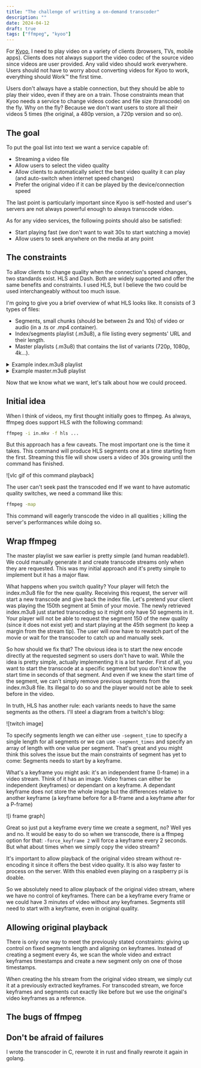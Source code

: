 ```yaml
---
title: "The challenge of writting a on-demand transcoder"
description: ""
date: 2024-04-12
draft: true
tags: ["ffmpeg", "kyoo"]
---
```


For [Kyoo](https://github.com/zoriya/kyoo), I need to play video on a variety of clients (browsers, TVs, mobile apps). Clients does not always support the video codec of the source video since videos are user provided. Any valid video should work everywhere. Users should not have to worry about converting videos for Kyoo to work, everything should Work™ the first time.

Users don't always have a stable connection, but they should be able to play their video, even if they are on a train. Those constraints mean that Kyoo needs a service to change videos codec and file size (transcode) on the fly. Why on the fly? Because we don't want users to store all their videos 5 times (the original, a 480p version, a 720p version and so on).

## The goal

To put the goal list into text we want a service capable of:
 - Streaming a video file
 - Allow users to select the video quality
 - Allow clients to automatically select the best video quality it can play (and auto-switch when internet speed changes)
 - Prefer the original video if it can be played by the device/connection speed

The last point is particularly important since Kyoo is self-hosted and user's servers are not always powerful enough to always transcode video.

As for any video services, the following points should also be satisfied:
 - Start playing fast (we don't want to wait 30s to start watching a movie)
 - Allow users to seek anywhere on the media at any point

## The constraints

To allow clients to change quality when the connection's speed changes, two standards exist. HLS and Dash. Both are widely supported and offer the same benefits and constraints. I used HLS, but I believe the two could be used interchangeably without too much issue.

I'm going to give you a brief overview of what HLS looks like. It consists of 3 types of files:

 - Segments, small chunks (should be between 2s and 10s) of video or audio (in a .ts or .mp4 container).
 - Index/segments playlist (.m3u8), a file listing every segments' URL and their length.
 - Master playlists (.m3u8) that contains the list of variants (720p, 1080p, 4k...).
<details>
<summary>Example index.m3u8 playlist</summary>

```m3u8
#EXTM3U
#EXT-X-VERSION:3
#EXT-X-PLAYLIST-TYPE:VOD
#EXT-X-ALLOW-CACHE:YES
#EXT-X-TARGETDURATION:4
#EXT-X-MEDIA-SEQUENCE:0
#EXT-X-INDEPENDENT-SEGMENTS
#EXTINF:8.800000
segment-0.ts
#EXTINF:6.048000
segment-1.ts
#EXTINF:5.172000
segment-2.ts
...
#EXTINF:3.712000
segment-258.ts
#EXTINF:6.507000
segment-259.ts
#EXT-X-ENDLIST
```
</details>

<details>

<summary>Example master.m3u8 playlist</summary>

```m3u8
#EXTM3U
#EXT-X-STREAM-INF:AVERAGE-BANDWIDTH=1440118,BANDWIDTH=1728141,RESOLUTION=1280x720,AUDIO="audio",CLOSED-CAPTIONS=NONE
./original/index.m3u8
#EXT-X-STREAM-INF:AVERAGE-BANDWIDTH=400000,BANDWIDTH=700000,RESOLUTION=427x240,CODECS="avc1.640028",AUDIO="audio",CLOSED-CAPTIONS=NONE
./240p/index.m3u8
#EXT-X-STREAM-INF:AVERAGE-BANDWIDTH=800000,BANDWIDTH=1400000,RESOLUTION=640x360,CODECS="avc1.640028",AUDIO="audio",CLOSED-CAPTIONS=NONE
./360p/index.m3u8
#EXT-X-STREAM-INF:AVERAGE-BANDWIDTH=1200000,BANDWIDTH=2100000,RESOLUTION=853x480,CODECS="avc1.640028",AUDIO="audio",CLOSED-CAPTIONS=NONE
./480p/index.m3u8
#EXT-X-MEDIA:TYPE=AUDIO,GROUP-ID="audio",NAME="Stereo",URI="./audio/0/index.m3u8"
```

</details>

Now that we know what we want, let's talk about how we could proceed.

## Initial idea 

When I think of videos, my first thought initially goes to ffmpeg. As always, ffmpeg does support HLS with the following command:

```bash
ffmpeg -i in.mkv -f hls ...
```

But this approach has a few caveats. The most important one is the time it takes. This command will produce HLS segments one at a time starting from the first. Streaming this file will show users a video of 30s growing until the command has finished.

![vlc gif of this command playback]

The user can't seek past the transcoded end
If we want to have automatic quality switches, we need a command like this:

```bash
ffmpeg -map
```

This command will eagerly transcode the video in all qualities ; killing the server's performances while doing so.

## Wrap ffmpeg

The master playlist we saw earlier is pretty simple (and human readable!). We could manually generate it and create transcode streams only when they are requested. This was my initial approach and it's pretty simple to implement but it has a major flaw.

What happens when you switch quality? Your player will fetch the index.m3u8 file for the new quality. Receiving this request, the server will start a new transcode and give back the index file. Let's pretend your client was playing the 150th segment at 5min of your movie. The newly retrieved index.m3u8 just started transcoding so it might only have 50 segments in it. Your player will not be able to request the segment 150 of the new quality (since it does not exist yet) and start playing at the 45th segment (to keep a margin from the stream tip). The user will now have to rewatch part of the movie or wait for the transcoder to catch up and manually seek.

So how should we fix that? The obvious idea is to start the new encode directly at the requested segment so users don't have to wait. While the idea is pretty simple, actually implementing it is a lot harder.
First of all, you want to start the transcode at a specific segment but you don't know the start time in seconds of that segment. And even if we knew the start time of the segment, we can't simply remove previous segments from the index.m3u8 file. Its illegal to do so and the player would not be able to seek before in the video.

In truth, HLS has another rule: each variants needs to have the same segments as the others. I'll steel a diagram from a twitch's blog:

![twitch image]

To specify segments length we can either use `-segment_time` to specify a single length for all segments or we can use `-segment_times` and specify an array of length with one value per segment.
That's great and you might think this solves the issue but the main constraints of segment has yet to come: Segments needs to start by a keyframe.

What's a keyframe you might ask: it's an independent frame (I-frame) in a video stream. Think of it has an image. Video frames can either be independent (keyframes) or dependant on a keyframe. A dependant keyframe does not store the whole image but the differences relative to another keyframe (a keyframe before for a B-frame and a keyframe after for a P-frame)

![i frame graph]

Great so just put a keyframe every time we create a segment, no? Well yes and no. It would be easy to do so when we transcode, there is a ffmpeg option for that: `-force_keyframe 2` will force a keyframe every 2 seconds. But what about times when we simply copy the video stream? 

It's important to allow playback of the original video stream without re-encoding it since it offers the best video quality. It is also way faster to process on the server. With this enabled even playing on a raspberry pi is doable.

So we absolutely need to allow playback of the original video stream, where we have no control of keyframes. There can be a keyframe every frame or we could have 3 minutes of video without any keyframes. Segments still need to start with a keyframe, even in original quality.

## Allowing original playback

There is only one way to meet the previously stated constraints: giving up control on fixed segments length and aligning on keyframes. Instead of creating a segment every 4s, we scan the whole video and extract keyframes timestamps and create a new segment only on one of those timestamps.

When creating the hls stream from the original video stream, we simply cut it at a previously extracted keyframes. For transcoded stream, we force keyframes and segments cut exactly like before but we use the original's video keyframes as a reference.


## The bugs of ffmpeg

## Don't be afraid of failures

I wrote the transcoder in C, rewrote it in rust and finally rewrote it again in golang.

<!-- vim: wrap -->

